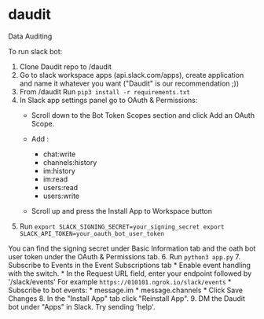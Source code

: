 # daudit
Data Auditing

To run slack bot:
1. Clone Daudit repo to /daudit
2. Go to slack workspace apps (api.slack.com/apps), create application and name it whatever you want ("Daudit" is our recommendation ;))
3. From /daudit Run `pip3 install -r requirements.txt`
4. In Slack app settings panel go to OAuth & Permissions:
    * Scroll down to the Bot Token Scopes section and click Add an OAuth Scope.
    * Add :
      * chat:write
      * channels:history
      * im:history
      * im:read
      * users:read
      * users:write
    
    * Scroll up and press the Install App to Workspace button
5. Run ```export SLACK_SIGNING_SECRET=your_signing_secret
 export SLACK_API_TOKEN=your_oauth_bot_user_token ```

You can find the signing secret under Basic Information tab and the oath bot user token under the OAuth & Permissions tab.
6. Run `python3 app.py`
7. Subscribe to Events in the Event Subscriptions tab
    * Enable event handling with the switch.
    * In the Request URL field, enter your endpoint followed by '/slack/events'
      For example `https://010101.ngrok.io/slack/events`
    * Subscribe to bot events:
      * message.im
      * message.channels
    * Click Save Changes
8. In the "Install App" tab click "Reinstall App".
9. DM the Daudit bot under "Apps" in Slack. Try sending 'help'.
